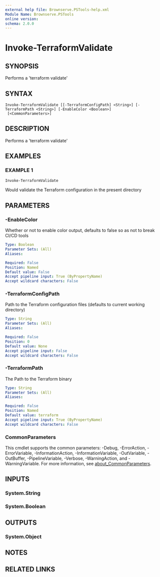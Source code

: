```yaml
---
external help file: Brownserve.PSTools-help.xml
Module Name: Brownserve.PSTools
online version:
schema: 2.0.0
---
```


# Invoke-TerraformValidate

## SYNOPSIS
Performs a 'terraform validate'

## SYNTAX

```
Invoke-TerraformValidate [[-TerraformConfigPath] <String>] [-TerraformPath <String>] [-EnableColor <Boolean>]
 [<CommonParameters>]
```

## DESCRIPTION
Performs a 'terraform validate'

## EXAMPLES

### EXAMPLE 1
```powershell
Invoke-TerraformValidate
```

Would validate the Terraform configuration in the present directory

## PARAMETERS

### -EnableColor
Whether or not to enable color output, defaults to false so as not to break CI/CD tools

```yaml
Type: Boolean
Parameter Sets: (All)
Aliases:

Required: False
Position: Named
Default value: False
Accept pipeline input: True (ByPropertyName)
Accept wildcard characters: False
```

### -TerraformConfigPath
Path to the Terraform configuration files (defaults to current working directory)

```yaml
Type: String
Parameter Sets: (All)
Aliases:

Required: False
Position: 0
Default value: None
Accept pipeline input: False
Accept wildcard characters: False
```

### -TerraformPath
The Path to the Terraform binary

```yaml
Type: String
Parameter Sets: (All)
Aliases:

Required: False
Position: Named
Default value: terraform
Accept pipeline input: True (ByPropertyName)
Accept wildcard characters: False
```

### CommonParameters
This cmdlet supports the common parameters: -Debug, -ErrorAction, -ErrorVariable, -InformationAction, -InformationVariable, -OutVariable, -OutBuffer, -PipelineVariable, -Verbose, -WarningAction, and -WarningVariable. For more information, see [about_CommonParameters](http://go.microsoft.com/fwlink/?LinkID=113216).

## INPUTS

### System.String
### System.Boolean
## OUTPUTS

### System.Object
## NOTES

## RELATED LINKS

